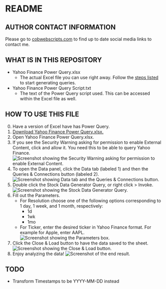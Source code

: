 # README

## AUTHOR CONTACT INFORMATION
Please go to [cobwebscripts.com](cobwebscripts.com) to find up to date social media links to contact me.

## WHAT IS IN THIS REPOSITORY
- Yahoo Finance Power Query.xlsx
  - The actual Excel file you can use right away. Follow the [steps listed](#how-to) to start generating queries.
- Yahoo Finance Power Query Script.txt
  - The text of the Power Query script used. This can be accessed within the Excel file as well.

## <a name="how-to">HOW TO USE THIS FILE</a>
0. Have a version of Excel have has Power Query.
1. [Download Yahoo Finance Power Query.xlsx.](https://github.com/cobwebscripts/yahoo-finance-excel-power-query/raw/04c5dee020cc93d71d7cea7f31527d1d45dbdcad/Yahoo%20Finance%20Power%20Query.xlsx)
2. Open Yahoo Finance Power Query.xlsx.
3. If you see the Security Warning asking for permission to enable External Content, click and allow it. You need this to be able to query Yahoo Finance.
![Screenshot showing the Security Warning asking for permission to enable External Content.](https://github.com/user-attachments/assets/71350249-5c30-4571-9441-9450dbb2e8f6)
4. To open the Data panel, click the Data tab (labeled 1) and then the Queries & Connections button (labeled 2). 
![Screenshot showing Data tab and the Queries & Connections button.](https://github.com/user-attachments/assets/c7b65c22-5cfb-4bc0-acf9-a5ec24725815)
5. Double click the Stock Data Generator Query, or right click > Invoke.
![Screenshot showing the Stock Data Generator Query.](https://github.com/user-attachments/assets/46a5edec-201d-4e52-92d7-8166a82de231)
6. Fill out the Parameters. 
   - For Resolution choose one of the following options corresponding to 1 day, 1 week, and 1 month, respectively:
     - 1d
     - 1wk
     - 1mo
   - For Ticker, enter the desired ticker in Yahoo Finance format. For example for Apple, enter AAPL.
![Screenshot showing the Parameters box.](https://github.com/user-attachments/assets/8dbd6332-17f8-479a-9c99-af989970fd20)
7. Click the Close & Load button to have the data saved to the sheet.
![Screenshot showing the Close & Load button.](https://github.com/user-attachments/assets/e100ba15-f84a-4121-98cc-adde646cec3b)
8. Enjoy analyzing the data!
![Screenshot of the end result.](https://github.com/user-attachments/assets/ace28e14-f7f9-4e19-86f4-fcbfd502828f)

## TODO
- Transform Timestamps to be YYYY-MM-DD instead
